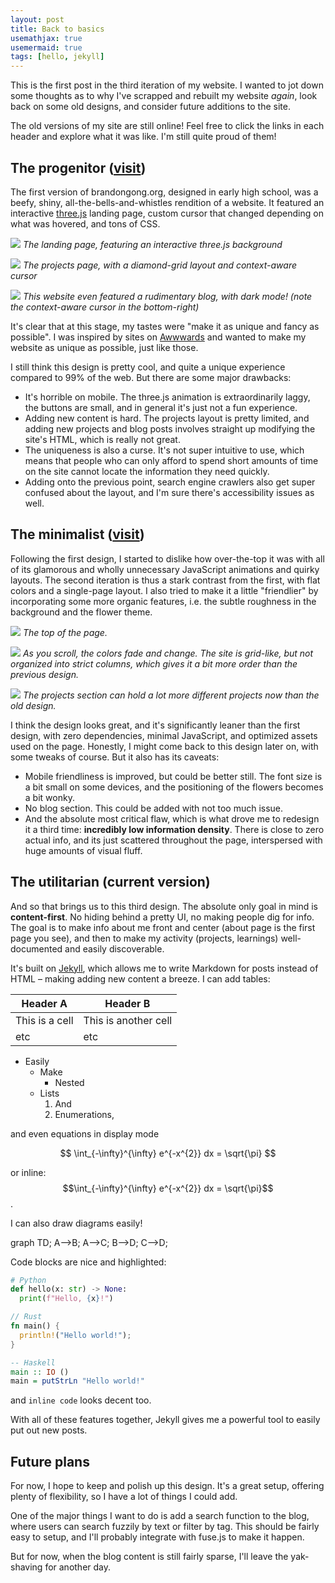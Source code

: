 ```yaml
---
layout: post
title: Back to basics
usemathjax: true
usemermaid: true
tags: [hello, jekyll]
---
```


This is the first post in the third iteration of my website. I wanted to jot
down some thoughts as to why I've scrapped and rebuilt my website _again_, look
back on some old designs, and consider future additions to the site.

The old versions of my site are still online! Feel free to click the links in
each header and explore what it was like. I'm still quite proud of them!

## The progenitor ([visit]({{site.baseurl}}/old1))
The first version of brandongong.org, designed in early high school, was a
beefy, shiny, all-the-bells-and-whistles rendition of a website. It featured
an interactive [three.js](https://threejs.org/) landing page, custom cursor that
changed depending on what was hovered, and tons of CSS.

![]({{site.baseurl}}/assets/old1_1.png)
*The landing page, featuring an interactive three.js background*

![]({{site.baseurl}}/assets/old1_2.png)
*The projects page, with a diamond-grid layout and context-aware cursor*

![]({{site.baseurl}}/assets/old1_3.png)
*This website even featured a rudimentary blog, with dark mode! (note the
context-aware cursor in the bottom-right)*

It's clear that at this stage, my tastes were "make it as unique and fancy as
possible". I was inspired by sites on [Awwwards](https://www.awwwards.com/) and
wanted to make my website as unique as possible, just like those.

I still think this design is pretty cool, and quite a unique experience compared
to 99% of the web. But there are some major drawbacks:
- It's horrible on mobile. The three.js animation is extraordinarily laggy, the
	buttons are small, and in general it's just not a fun experience.
- Adding new content is hard. The projects layout is pretty limited, and adding
	new projects and blog posts involves straight up modifying the site's HTML,
	which is really not great.
- The uniqueness is also a curse. It's not super intuitive to use, which means
	that people who can only afford to spend short amounts of time on the site
	cannot locate the information they need quickly.
- Adding onto the previous point, search engine crawlers also get super confused
	about the layout, and I'm sure there's accessibility issues as well.

## The minimalist ([visit]({{site.baseurl}}/old2))
Following the first design, I started to dislike how over-the-top it was with
all of its glamorous and wholly unnecessary JavaScript animations and quirky
layouts. The second iteration is thus a stark contrast from the first, with
flat colors and a single-page layout. I also tried to make it a little
"friendlier" by incorporating some more organic features, i.e. the
subtle roughness in the background and the flower theme.

![]({{site.baseurl}}/assets/old2_1.png)
*The top of the page.*

![]({{site.baseurl}}/assets/old2_2.png)
*As you scroll, the colors fade and change. The site is grid-like, but not
organized into strict columns, which gives it a bit more order than the
previous design.*

![]({{site.baseurl}}/assets/old2_3.png)
*The projects section can hold a lot more different projects now than the old
design.*

I think the design looks great, and it's significantly leaner than the first
design, with zero dependencies, minimal JavaScript, and optimized assets used on
the page. Honestly, I might come back to this design later on, with some tweaks
of course. But it also has its caveats:
- Mobile friendliness is improved, but could be better still. The font size is a
	bit small on some devices, and the positioning of the flowers becomes a bit
	wonky.
- No blog section. This could be added with not too much issue.
- And the absolute most critical flaw, which is what drove me to redesign it
	a third time: **incredibly low information density**. There is close to zero
	actual info, and its just scattered throughout the page, interspersed with
	huge amounts of visual fluff.

## The utilitarian (current version)
And so that brings us to this third design. The absolute only goal in mind is
**content-first**. No hiding behind a pretty UI, no making people dig for info.
The goal is to make info about me front and center (about page is the first
page you see), and then to make my activity (projects, learnings)
well-documented and easily discoverable.

It's built on [Jekyll](https://jekyllrb.com/), which allows me to write Markdown
for posts instead of HTML – making adding new content a breeze. I can add
tables:

| Header A | Header B |
|----------|----------|
| This is a cell | This is another cell |
| etc | etc |

- Easily
	- Make
		- Nested
	- Lists
		1. And
		2. Enumerations,

and even equations in display mode

$$
\int_{-\infty}^{\infty} e^{-x^{2}} dx = \sqrt{\pi}
$$

or inline: $$\int_{-\infty}^{\infty} e^{-x^{2}} dx = \sqrt{\pi}$$.

I can also draw diagrams easily!

<div class="mermaid">
graph TD;
    A-->B;
    A-->C;
    B-->D;
    C-->D;
</div>

Code blocks are nice and highlighted:
```python
# Python
def hello(x: str) -> None:
  print(f"Hello, {x}!")
```

```rust
// Rust
fn main() {
  println!("Hello world!");
}
```

```haskell
-- Haskell
main :: IO ()
main = putStrLn "Hello world!"
```

and `inline code` looks decent too.

With all of these features together, Jekyll gives me a powerful tool to easily
put out new posts.

## Future plans
For now, I hope to keep and polish up this design. It's a great setup, offering
plenty of flexibility, so I have a lot of things I could add.

One of the major things I want to do is add a search function to the blog, where
users can search fuzzily by text or filter by tag. This should be fairly easy
to setup, and I'll probably integrate with fuse.js to make it happen.

But for now, when the blog content is still fairly sparse, I'll leave the
yak-shaving for another day.